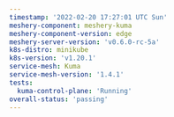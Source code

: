 ```yaml
---
timestamp: '2022-02-20 17:27:01 UTC Sun'
meshery-component: meshery-kuma
meshery-component-version: edge
meshery-server-version: 'v0.6.0-rc-5a'
k8s-distro: minikube
k8s-version: 'v1.20.1'
service-mesh: Kuma
service-mesh-version: '1.4.1'
tests:
  kuma-control-plane: 'Running'
overall-status: 'passing'
---
```

